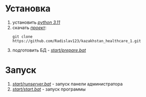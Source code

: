 # Установка

1) установить [*python 3.11*](https://www.python.org/ftp/python/3.11.6/python-3.11.6-amd64.exe)
2) скачать [*проект*](https://github.com/Radislav123/kazakhstan_healthcare_1):
    ```shell
    git clone https://github.com/Radislav123/kazakhstan_healthcare_1.git
    ```
3) подготовить БД - [*start/prepare.bat*](start/prepare.bat)


# Запуск

1) [*start/runserver.bat*](start/runserver.bat) - запуск панели администратора
2) [*start/start.bat*](start/start.bat) - запуск программы
